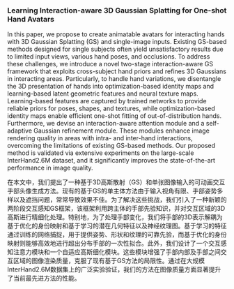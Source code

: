 ### Learning Interaction-aware 3D Gaussian Splatting for One-shot Hand Avatars

In this paper, we propose to create animatable avatars for interacting hands with 3D Gaussian Splatting (GS) and single-image inputs. Existing GS-based methods designed for single subjects often yield unsatisfactory results due to limited input views, various hand poses, and occlusions. To address these challenges, we introduce a novel two-stage interaction-aware GS framework that exploits cross-subject hand priors and refines 3D Gaussians in interacting areas. Particularly, to handle hand variations, we disentangle the 3D presentation of hands into optimization-based identity maps and learning-based latent geometric features and neural texture maps. Learning-based features are captured by trained networks to provide reliable priors for poses, shapes, and textures, while optimization-based identity maps enable efficient one-shot fitting of out-of-distribution hands. Furthermore, we devise an interaction-aware attention module and a self-adaptive Gaussian refinement module. These modules enhance image rendering quality in areas with intra- and inter-hand interactions, overcoming the limitations of existing GS-based methods. Our proposed method is validated via extensive experiments on the large-scale InterHand2.6M dataset, and it significantly improves the state-of-the-art performance in image quality.

在本文中，我们提出了一种基于3D高斯散射（GS）和单张图像输入的可动画交互手部头像生成方法。现有的基于GS的单主体方法由于输入视角有限、手部姿势多样以及遮挡问题，常常导致效果不佳。为了解决这些挑战，我们引入了一种新颖的两阶段交互感知GS框架，该框架利用跨主体的手部先验知识，并对交互区域的3D高斯进行精细化处理。特别地，为了处理手部变化，我们将手部的3D表示解耦为基于优化的身份映射和基于学习的潜在几何特征以及神经纹理图。基于学习的特征通过训练的网络捕捉，用于提供姿势、形状和纹理的可靠先验，而基于优化的身份映射则能够高效地进行超出分布手部的一次性拟合。此外，我们设计了一个交互感知注意力模块和一个自适应高斯细化模块。这些模块增强了手部内部及手部之间交互区域的图像渲染质量，克服了现有基于GS方法的局限性。通过在大规模InterHand2.6M数据集上的广泛实验验证，我们的方法在图像质量方面显著提升了当前最先进方法的性能。
